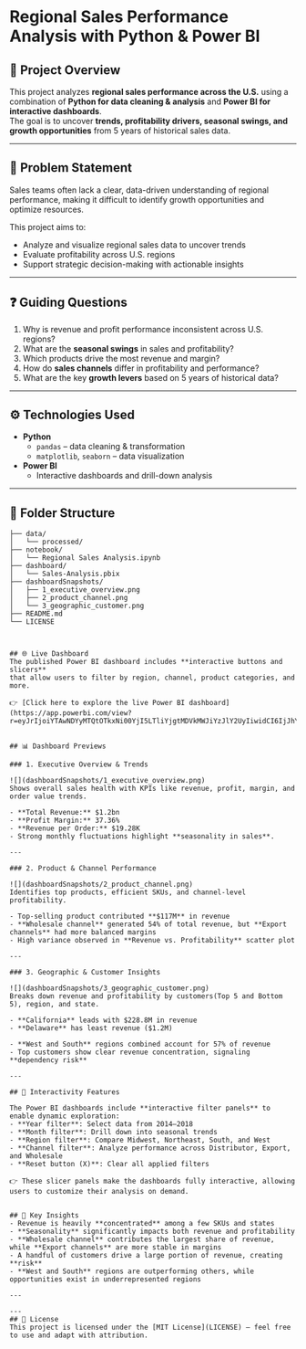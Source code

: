 # Regional Sales Performance Analysis with Python & Power BI

## 📌 Project Overview
This project analyzes **regional sales performance across the U.S.** using a combination of **Python for data cleaning & analysis** and **Power BI for interactive dashboards**.  
The goal is to uncover **trends, profitability drivers, seasonal swings, and growth opportunities** from 5 years of historical sales data.  


---

## 🧩 Problem Statement
Sales teams often lack a clear, data-driven understanding of regional performance, making it difficult to identify growth opportunities and optimize resources.  

This project aims to:
- Analyze and visualize regional sales data to uncover trends  
- Evaluate profitability across U.S. regions  
- Support strategic decision-making with actionable insights  

---

## ❓ Guiding Questions
1. Why is revenue and profit performance inconsistent across U.S. regions?  
2. What are the **seasonal swings** in sales and profitability?  
3. Which products drive the most revenue and margin?  
4. How do **sales channels** differ in profitability and performance?  
5. What are the key **growth levers** based on 5 years of historical data?  

---

## ⚙️ Technologies Used
- **Python**  
  - `pandas` – data cleaning & transformation   
  - `matplotlib`, `seaborn` – data visualization   
- **Power BI**  
  - Interactive dashboards and drill-down analysis  

---

## 📂 Folder Structure
```text
├── data/                    
│   └── processed/
├── notebook/              
│   └── Regional Sales Analysis.ipynb
├── dashboard/             
│   └── Sales-Analysis.pbix
├── dashboardSnapshots/                 
│   ├── 1_executive_overview.png
│   ├── 2_product_channel.png
│   └── 3_geographic_customer.png
├── README.md               
└── LICENSE                 



## 🌐 Live Dashboard
The published Power BI dashboard includes **interactive buttons and slicers**  
that allow users to filter by region, channel, product categories, and more.  

👉 [Click here to explore the live Power BI dashboard](https://app.powerbi.com/view?r=eyJrIjoiYTAwNDYyMTQtOTkxNi00YjI5LTliYjgtMDVkMWJiYzJlY2UyIiwidCI6IjJhYzEyMWViLTg1ZmUtNGQxMC05NTAxLWI1ZjY5ZDUyYmQ1OCJ9)


## 📊 Dashboard Previews

### 1. Executive Overview & Trends

![](dashboardSnapshots/1_executive_overview.png) 
Shows overall sales health with KPIs like revenue, profit, margin, and order value trends.

- **Total Revenue:** $1.2bn  
- **Profit Margin:** 37.36%  
- **Revenue per Order:** $19.28K  
- Strong monthly fluctuations highlight **seasonality in sales**.

---

### 2. Product & Channel Performance

![](dashboardSnapshots/2_product_channel.png)
Identifies top products, efficient SKUs, and channel-level profitability.

- Top-selling product contributed **$117M** in revenue  
- **Wholesale channel** generated 54% of total revenue, but **Export channels** had more balanced margins  
- High variance observed in **Revenue vs. Profitability** scatter plot  

---

### 3. Geographic & Customer Insights

![](dashboardSnapshots/3_geographic_customer.png)
Breaks down revenue and profitability by customers(Top 5 and Bottom 5), region, and state.

- **California** leads with $228.8M in revenue  
- **Delaware** has least revenue ($1.2M)

- **West and South** regions combined account for 57% of revenue  
- Top customers show clear revenue concentration, signaling **dependency risk**  

---

## 🔘 Interactivity Features

The Power BI dashboards include **interactive filter panels** to enable dynamic exploration:  
- **Year filter**: Select data from 2014–2018  
- **Month filter**: Drill down into seasonal trends  
- **Region filter**: Compare Midwest, Northeast, South, and West  
- **Channel filter**: Analyze performance across Distributor, Export, and Wholesale  
- **Reset button (X)**: Clear all applied filters  

👉 These slicer panels make the dashboards fully interactive, allowing users to customize their analysis on demand.


## 📌 Key Insights
- Revenue is heavily **concentrated** among a few SKUs and states  
- **Seasonality** significantly impacts both revenue and profitability  
- **Wholesale channel** contributes the largest share of revenue, while **Export channels** are more stable in margins  
- A handful of customers drive a large portion of revenue, creating **risk**  
- **West and South** regions are outperforming others, while opportunities exist in underrepresented regions  

---

---
## 📜 License
This project is licensed under the [MIT License](LICENSE) – feel free to use and adapt with attribution.

